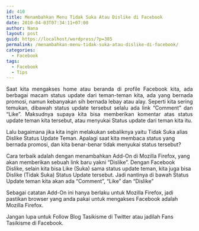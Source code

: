 ```yaml
---
id: 410
title: Menambahkan Menu Tidak Suka Atau Dislike di Facebook
date: 2010-04-03T07:34:11+07:00
author: Nana
layout: post
guid: https://localhost/wordpress/?p=385
permalink: /menambahkan-menu-tidak-suka-atau-dislike-di-facebook/
categories:
  - Facebook
tags:
  - Facebook
  - Tips
---
```

<p style="text-align: justify;">
  Saat kita mengakses home atau beranda di profile Facebook kita, ada berbagai macam status update dari teman-teman kita, ada yang bernada promosi, namun kebanyakan sih bernada lebay atau alay. Seperti kita sering temukan, dibawah status update tersebut selalu ada link “Comment” dan “Like”. Maksudnya supaya kita bisa memberikan komentar atas status update teman kita tersebut, atau menyukai Status update dari teman kita itu.
</p>

Lalu bagaimana jika kita ingin melakukan sebaliknya yaitu Tidak Suka alias Dislike Status Update Teman. Apalagi saat kita membaca status yang bernada promosi, dan kita benar-benar tidak menyukai status tersebut?

Cara terbaik adalah dengan menambahkan Add-On di Mozilla Firefox, yang akan memberikan sebuah link baru yakni “Dislike”. Dengan Facebook Dislike, selain kita bisa Like (Suka) sama status update teman, kita juga bisa Dislike (Tidak Suka) Status Update tersebut. Jadi nantinya di bawah Status Update teman kita akan ada “Comment”, “Like” dan “Dislike”

Sebagai catatan Add-On ini hanya berlaku untuk Mozilla Firefox, jadi pastikan browser yang anda pakai untuk mengakses Facebook adalah Mozilla Firefox.

Jangan lupa untuk Follow Blog Tasikisme di Twitter atau jadilah Fans Tasikisme di Facebook.